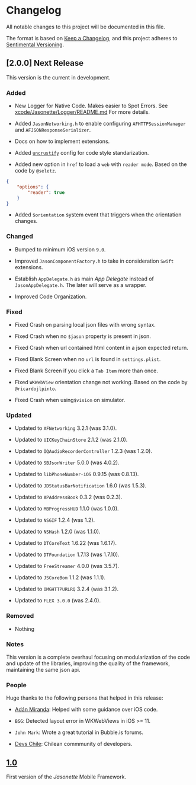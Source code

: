 # Changelog
All notable changes to this project will be documented in this file.

The format is based on [Keep a Changelog](https://keepachangelog.com/en/1.0.0/),
and this project adheres to [Sentimental Versioning](http://sentimentalversioning.org/).

## [2.0.0] Next Release

This version is the current in development.

### Added

- New Logger for Native Code. Makes easier to Spot Errors. See [xcode/Jasonette/Logger/README.md](xcode/Jasonette/Logger/README.md) For more details.

- Added `JasonNetworking.h` to enable configuring `AFHTTPSessionManager` and `AFJSONResponseSerializer`.

- Docs on how to implement extensions.

- Added [`uncrustify`](http://uncrustify.sourceforge.net/) config for code style standarization.

- Added new option in `href` to load a `web` with `reader mode`.
Based on the code by `@seletz`.

```json
{
    "options": {
        "reader": true
    }
}
```

- Added `$orientation` system event
that triggers when the orientation changes.

### Changed

- Bumped to minimum iOS version `9.0`.

- Improved `JasonComponentFactory.h` to take in consideration `Swift` extensions.

- Establish `AppDelegate.h` as main *App Delegate* instead of `JasonAppDelegate.h`. The later will serve as a wrapper.

- Improved Code Organization.

### Fixed

- Fixed Crash on parsing local json files with wrong syntax.

- Fixed Crash when no `$jason` property is present in json.

- Fixed Crash when url contained html content in a json expected return.

- Fixed Blank Screen when no `url` is found in `settings.plist`.

- Fixed Blank Screen if you click a `Tab Item` more than once.

- Fixed `WKWebView` orientation change not working. Based on the code by `@ricardojlpinto`.

- Fixed Crash when using`$vision` on simulator.

### Updated

- Updated to `AFNetworking` 3.2.1 (was 3.1.0).

- Updated to `UICKeyChainStore` 2.1.2 (was 2.1.0).

- Updated to `IQAudioRecorderController` 1.2.3 (was 1.2.0).

- Updated to `SBJsonWriter` 5.0.0 (was 4.0.2).

- Updated to `libPhoneNumber-iOS` 0.9.15 (was 0.8.13).

- Updated to `JDStatusBarNotification` 1.6.0 (was 1.5.3).

- Updated to `APAddressBook` 0.3.2 (was 0.2.3).

- Updated to `MBProgressHUD` 1.1.0 (was 1.0.0).

- Updated to `NSGIF` 1.2.4 (was 1.2).

- Updated to `NSHash` 1.2.0 (was 1.1.0).

- Updated to `DTCoreText` 1.6.22 (was 1.6.17).

- Updated to `DTFoundation` 1.7.13 (was 1.7.10).

- Updated to `FreeStreamer` 4.0.0 (was 3.5.7).

- Updated to `JSCoreBom` 1.1.2 (was 1.1.1).

- Updated to `OMGHTTPURLRQ` 3.2.4 (was 3.1.2).

- Updated to `FLEX 3.0.0` (was 2.4.0).

### Removed

- Nothing

### Notes

This version is a complete overhaul focusing on 
modularization of the code and update of the libraries, improving the quality of the framework, maintaining the same json api.

### People

Huge thanks to the following persons that helped in this release:

- [Adán Miranda](https://github.com/takakeiji): Helped with some guidance over iOS code.

- `BSG`: Detected layout error in WKWebViews in iOS >= 11.

- `John Mark`: Wrote a great tutorial in Bubble.is forums.

- [Devs Chile](https://devschile.cl): Chilean commmunity of developers.

## [1.0](https://github.com/jasonelle/jasonelle/releases/tag/v1.0)

First version of the *Jasonette* Mobile Framework.
